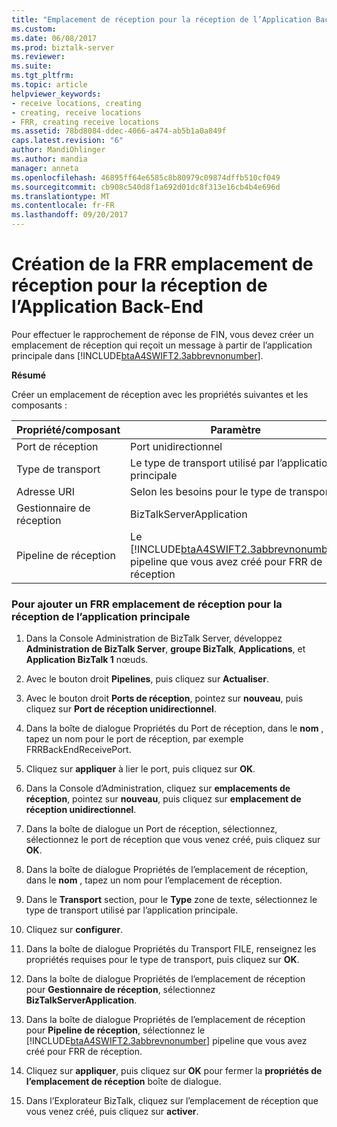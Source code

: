 ```yaml
---
title: "Emplacement de réception pour la réception de l’Application Back-End-création de la FRR | Documents Microsoft"
ms.custom: 
ms.date: 06/08/2017
ms.prod: biztalk-server
ms.reviewer: 
ms.suite: 
ms.tgt_pltfrm: 
ms.topic: article
helpviewer_keywords:
- receive locations, creating
- creating, receive locations
- FRR, creating receive locations
ms.assetid: 78bd8084-ddec-4066-a474-ab5b1a0a849f
caps.latest.revision: "6"
author: MandiOhlinger
ms.author: mandia
manager: anneta
ms.openlocfilehash: 46895ff64e6585c8b80979c09874dffb510cf049
ms.sourcegitcommit: cb908c540d8f1a692d01dc8f313e16cb4b4e696d
ms.translationtype: MT
ms.contentlocale: fr-FR
ms.lasthandoff: 09/20/2017
---
```

# <a name="creating-the-frr-receive-location-for-receiving-from-the-back-end-application"></a>Création de la FRR emplacement de réception pour la réception de l’Application Back-End
Pour effectuer le rapprochement de réponse de FIN, vous devez créer un emplacement de réception qui reçoit un message à partir de l’application principale dans [!INCLUDE[btaA4SWIFT2.3abbrevnonumber](../../includes/btaa4swift2-3abbrevnonumber-md.md)].  
  
 **Résumé**  
  
 Créer un emplacement de réception avec les propriétés suivantes et les composants :  
  
|Propriété/composant|Paramètre|  
|-------------------------|-------------|  
|Port de réception|Port unidirectionnel|  
|Type de transport |Le type de transport utilisé par l’application principale|  
|Adresse URI|Selon les besoins pour le type de transport|  
|Gestionnaire de réception|BizTalkServerApplication|  
|Pipeline de réception|Le [!INCLUDE[btaA4SWIFT2.3abbrevnonumber](../../includes/btaa4swift2-3abbrevnonumber-md.md)] pipeline que vous avez créé pour FRR de réception|  
  
### <a name="to-add-an-frr-receive-location-for-receiving-from-the-back-end-application"></a>Pour ajouter un FRR emplacement de réception pour la réception de l’application principale  
  
1.  Dans la Console Administration de BizTalk Server, développez **Administration de BizTalk Server**, **groupe BizTalk**, **Applications**, et **Application BizTalk 1** nœuds.  
  
2.  Avec le bouton droit **Pipelines**, puis cliquez sur **Actualiser**.  
  
3.  Avec le bouton droit **Ports de réception**, pointez sur **nouveau**, puis cliquez sur **Port de réception unidirectionnel**.  
  
4.  Dans la boîte de dialogue Propriétés du Port de réception, dans le **nom** , tapez un nom pour le port de réception, par exemple FRRBackEndReceivePort.  
  
5.  Cliquez sur **appliquer** à lier le port, puis cliquez sur **OK**.  
  
6.  Dans la Console d’Administration, cliquez sur **emplacements de réception**, pointez sur **nouveau**, puis cliquez sur **emplacement de réception unidirectionnel**.  
  
7.  Dans la boîte de dialogue un Port de réception, sélectionnez, sélectionnez le port de réception que vous venez créé, puis cliquez sur **OK**.  
  
8.  Dans la boîte de dialogue Propriétés de l’emplacement de réception, dans le **nom** , tapez un nom pour l’emplacement de réception.  
  
9. Dans le **Transport** section, pour le **Type** zone de texte, sélectionnez le type de transport utilisé par l’application principale.  
  
10. Cliquez sur **configurer**.  
  
11. Dans la boîte de dialogue Propriétés du Transport FILE, renseignez les propriétés requises pour le type de transport, puis cliquez sur **OK**.  
  
12. Dans la boîte de dialogue Propriétés de l’emplacement de réception pour **Gestionnaire de réception**, sélectionnez **BizTalkServerApplication**.  
  
13. Dans la boîte de dialogue Propriétés de l’emplacement de réception pour **Pipeline de réception**, sélectionnez le [!INCLUDE[btaA4SWIFT2.3abbrevnonumber](../../includes/btaa4swift2-3abbrevnonumber-md.md)] pipeline que vous avez créé pour FRR de réception.  
  
14. Cliquez sur **appliquer**, puis cliquez sur **OK** pour fermer la **propriétés de l’emplacement de réception** boîte de dialogue.  
  
15. Dans l’Explorateur BizTalk, cliquez sur l’emplacement de réception que vous venez créé, puis cliquez sur **activer**.